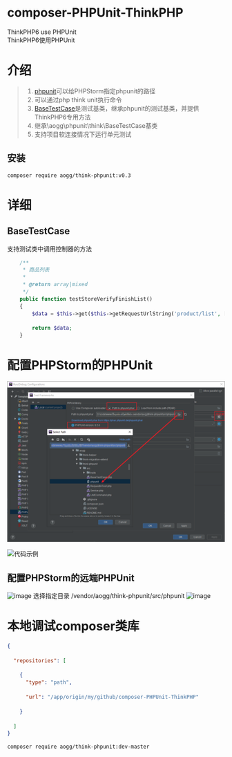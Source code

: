 # composer-PHPUnit-ThinkPHP
ThinkPHP6 use PHPUnit  
ThinkPHP6使用PHPUnit


# 介绍
> 1. [phpunit](https://github.com/aogg/composer-PHPUnit-ThinkPHP/blob/master/src/phpunit)可以给PHPStorm指定phpunit的路径
> 2. 可以通过php think unit执行命令
> 3. [BaseTestCase](https://github.com/aogg/composer-PHPUnit-ThinkPHP/blob/master/src/BaseTestCase.php)是测试基类，继承phpunit的测试基类，并提供ThinkPHP6专用方法
> 4. 继承\aogg\phpunit\think\BaseTestCase基类
> 5. 支持项目软连接情况下运行单元测试





## 安装

```bash
composer require aogg/think-phpunit:v0.3
```


# 详细

## BaseTestCase

支持测试类中调用控制器的方法
```php
    /**
     * 商品列表
     *
     * @return array|mixed
     */
    public function testStoreVerifyFinishList()
    {
        $data = $this->get($this->getRequestUrlString('product/list', ['limit' => 1]));

        return $data;
    }
```




# 配置PHPStorm的PHPUnit
![配置PHPStorm的PHPUnit](https://raw.githubusercontent.com/aogg/composer-PHPUnit-ThinkPHP/master/docs/PHPStorm%E9%85%8D%E7%BD%AEPHPUnit.jpg)


![代码示例](https://github.com/aogg/composer-PHPUnit-ThinkPHP/assets/8998031/4a5d476a-9b9a-41f6-9e2a-0ef0d490d5d2)


## 配置PHPStorm的远端PHPUnit
<img width="285" alt="image" src="https://github.com/aogg/composer-PHPUnit-ThinkPHP/assets/8998031/d602c6df-75d6-4536-add0-e38c883ab890">  
选择指定目录 /vendor/aogg/think-phpunit/src/phpunit  
<img width="202" alt="image" src="https://github.com/aogg/composer-PHPUnit-ThinkPHP/assets/8998031/57067794-a4d3-4769-a31e-bd82718d0148">  



# 本地调试composer类库
```json
{

  "repositories": [

    {
      "type": "path",

      "url": "/app/origin/my/github/composer-PHPUnit-ThinkPHP"

    }

  ]
}
```
```bash
composer require aogg/think-phpunit:dev-master
```

